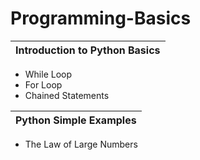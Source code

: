 # Programming-Basics


|Introduction to Python Basics  |  
|------------------------------ | 
- While Loop                    
- For Loop                     
- Chained Statements           






|Python Simple Examples | 
|---------------------- | 
- The Law of Large Numbers                 
          